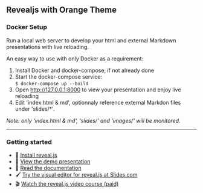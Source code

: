 ## Revealjs with Orange Theme 

### Docker Setup

Run a local web server to develop your html and external Markdown presentations with live reloading.

An easy way to use with only Docker as a requirement:

1. Install Docker and docker-compose, if not already done
2. Start the docker-compose service:  
   `$ docker-compose up --build`
3. Open http://127.0.0.1:8000 to view your presentation and enjoy live reloading
4. Edit 'index.html & md', optionnaly reference external Markdon files under 'slides/*'.  
   
_Note: only 'index.html & md', 'slides/' and 'images/' will be monitored._

---

### Getting started
- 🚀 [Install reveal.js](https://revealjs.com/installation)
- 👀 [View the demo presentation](https://revealjs.com/demo)
- 📖 [Read the documentation](https://revealjs.com/markup/)
- 🖌 [Try the visual editor for reveal.js at Slides.com](https://slides.com/)
- 🎬 [Watch the reveal.js video course (paid)](https://revealjs.com/course)

